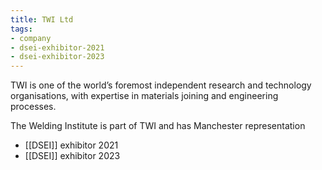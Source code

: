 ```yaml
---
title: TWI Ltd
tags:
- company
- dsei-exhibitor-2021
- dsei-exhibitor-2023
---
```

TWI is one of the world’s foremost independent research and technology organisations, with expertise in materials joining and engineering processes.

The Welding Institute is part of TWI and has Manchester representation

- [[DSEI]] exhibitor 2021
- [[DSEI]] exhibitor 2023
